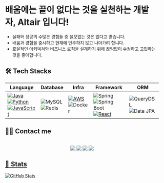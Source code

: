 <h1>배움에는 끝이 없다는 것을 실천하는 개발자, Altair 입니다!</h1>

- 실패와 성공의 수많은 경험들 중 쓸모없는 것은 없다고 믿습니다.
- 배움과 경험을 중시하고 현재에 안주하지 않고 나아가려 합니다.
- 효율적인 아키텍쳐와 비즈니스 로직을 설계하기 위해 끊임없이 수정하고 고민하는 것을 좋아합니다.

## 🛠 Tech Stacks
| Language | Database | Infra | Framework | ORM |
|----------|----------|-------|-----------|-----|
| [![Java](https://img.shields.io/badge/Java-%23ED8B00.svg?logo=openjdk&logoColor=white)](#) <br> [![Python](https://img.shields.io/badge/Python-3776AB?logo=python&logoColor=fff)](#) <br> [![JavaScript](https://img.shields.io/badge/JavaScript-F7DF1E?logo=javascript&logoColor=000)](#)| ![MySQL](https://img.shields.io/badge/MySQL-4479A1?style=flat&logo=mysql&logoColor=white) <br> ![Redis](https://img.shields.io/badge/Redis-DC382D?style=flat&logo=redis&logoColor=white) | [![AWS](https://img.shields.io/badge/AWS-%23FF9900.svg?logo=amazon-web-services&logoColor=white)](#) <br> ![Docker](https://img.shields.io/badge/Docker-2496ED?style=flat&logo=docker&logoColor=white) | ![Spring](https://img.shields.io/badge/Spring-6DB33F?style=flat&logo=spring&logoColor=white) <br> ![Spring Boot](https://img.shields.io/badge/Spring%20Boot-6DB33F?style=flat&logo=spring-boot&logoColor=white) <br> [![React](https://img.shields.io/badge/React-%2320232a.svg?logo=react&logoColor=%2361DAFB)](#)| ![QueryDSL](https://img.shields.io/badge/QueryDSL-009688?style=flat)  <br> ![Data JPA](https://img.shields.io/badge/JPA-007396?style=flat&logo=hibernate&logoColor=white)

## 🙋🏻 Contact me
<br>
<div align = "center">
  <a href = https://instagram.com/tx_.hxn/> <img src = "https://img.shields.io/badge/Instagram-E4405F?style=flat&logo=instagram&logoColor=white"/>
  <a href = mailto:taehun.be@gmail.com/> <img src = "https://img.shields.io/badge/Gmail-EA4335?style=flat&logo=gmail&logoColor=white"/>
  <a href = https://www.linkedin.com/in/taehun58/> <img src = "https://custom-icon-badges.demolab.com/badge/LinkedIn-0A66C2?logo=linkedin-white&logoColor=fff"/>
  <a href = https://velog.io/@th0538/> <img src = "https://img.shields.io/badge/Tech%20Blog-11B48A?style=flat-square&logo=Vimeo&logoColor=white"/>
</div>

## 🏅 Stats
![GitHub Stats](https://github-readme-stats.vercel.app/api?username=Altair5869&show_icons=true&theme=dark)
